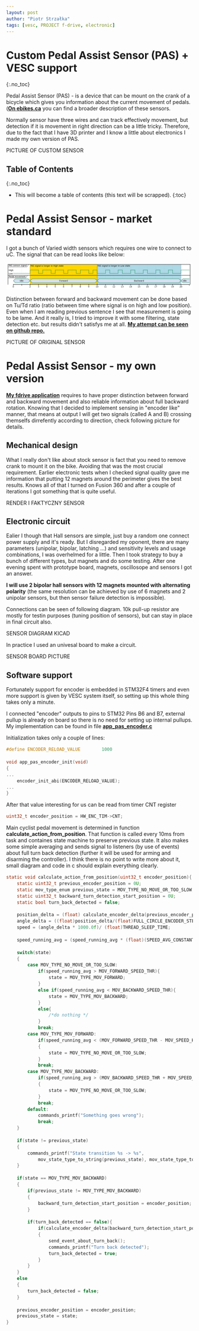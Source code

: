 ```yaml
---
layout: post
author: "Piotr Strzałka"
tags: [vesc, PROJECT f-drive, electronic]
---
```

# Custom Pedal Assist Sensor (PAS) + VESC support 
{:.no_toc}

Pedal Assist Sensor (PAS) - is a device that can be mount on the crank of a bicycle which gives you information about the current movement of pedals. (**[On ebikes.ca](https://ebikes.ca/learn/pedal-assist.html)** you can find a broader description of these sensors.

Normally sensor have three wires and can track effectively movement, but detection if it is movement in right direction can be a little tricky. Therefore, due to the fact that I have 3D printer and I know a little about electronics I made my own version of PAS.

<span class="picture-missing">PICTURE OF CUSTOM SENSOR</span>

## Table of Contents
{:.no_toc}
* This will become a table of contents (this text will be scrapped).
{:toc}
# Pedal Assist Sensor - market standard


I got a bunch of Varied width sensors which requires one wire to connect to uC. The signal that can be read looks like below:

<!-- ![PAS graph](/assets/uml/pas-signal-graph.png) -->
<img src="/assets/uml/pas-signal-graph.png" alt="pas-signal-graph"  class="center"/>

Distinction between forward and backward movement can be done based on Tu/Td ratio (ratio between time where signal is on high and low position). Even when I am reading previous sentence I see that measurement is going to be lame. And it really is, I tried to improve it with some filtering, state detection etc. but results didn't satisfys me at all. **[My attempt can be seen on github repo.](https://github.com/strzaleczka/bldc/blob/friction_drive/applications/app_pas_sensor.c)** 

<span class="picture-missing">PICTURE OF ORIGINAL SENSOR</span>


# Pedal Assist Sensor - my own version

**[My fdrive application](/2021/01/24/fdrive-application.html)** requires to have proper distinction between forward and backward movement and also reliable information about full backward rotation. Knowing that I decided to implement sensing in "encoder like" manner, that means at output I will get two signals (called A and B) crossing themselfs dirrefently according to direction, check following picture for details.

## Mechanical design

What I really don't like about stock sensor is fact that you need to remove crank to mount it on the bike. Avoiding that was the most crucial requirement. Earlier electronic tests when I checked signal quality gave me information that putting 12 magnets around the perimeter gives the best results. Knows all of that I turned on Fusion 360 and after a couple of iterations I got something that is quite useful.

<span class="picture-missing">RENDER I FAKTYCZNY SENSOR</span>

## Electronic circuit

Ealier I though that Hall sensors are simple, just buy a random one connect power supply and it's ready. But I disregarded my oponent, there are many parameters (unipolar, bipolar, latching ...) and sensitivity levels and usage combinations, I was overhelmed for a little. Then I took strategy to buy a bunch of different types, but magnets and do some testing.
After one evening spent with prototype board, magnets, oscillosope and sensors I got an answer.

**I will use 2 bipolar hall sensors with 12 magnets mounted with alternating polarity** (the same resolution can be achieved by use of 6 magnets and 2 unipolar sensors, but then sensor failure detection is impossible).

Connections can be seen of following diagram. 10k pull-up resistor are mostly for testin purposes (tuning position of sensors), but can stay in place in final circuit also.

<span class="picture-missing">SENSOR DIAGRAM KICAD</span>

In practice I used an univesal board to make a circuit. 

<span class="picture-missing">SENSOR BOARD PICTURE</span>

## Software support

Fortunately support for encoder is embedded in STM32F4 timers and even more support is given by VESC system itself, so setting up this whole thing takes only a minute.

I connected "encoder" outputs to pins to STM32 Pins B6 and B7, external pullup is already on board so there is no need for setting up internal pullups.
My implementation can be found in file **[app_pas_encoder.c](https://github.com/strzaleczka/bldc/blob/friction_drive/applications/app_pas_encoder.c)**


Initialization takes only a couple of lines:
``` c
#define ENCODER_RELOAD_VALUE        1000

void app_pas_encoder_init(void)
{
...
    encoder_init_abi(ENCODER_RELOAD_VALUE);
...
}
```


After that value interesting for us can be read from timer CNT register

``` c
uint32_t encoder_position = HW_ENC_TIM->CNT;
```



Main cyclist pedal movement is determined in function **calculate_action_from_position**. That function is called every 10ms from task and containes state machine to preserve previous state. It also makes some simple averaging and sends signal to listeners (by use of events) about full turn back detection (further it will be used for arming and disarming the controller). I think there is no point to write more about it, small diagram and code in c should explain everything clearly.

``` c
static void calculate_action_from_position(uint32_t encoder_position){
    static uint32_t previous_encoder_position = 0U;    
    static mov_type_enum previous_state = MOV_TYPE_NO_MOVE_OR_TOO_SLOW;
    static uint32_t backward_turn_detection_start_position = 0U;
    static bool turn_back_detected = false;
    
    position_delta = (float) calculate_encoder_delta(previous_encoder_position, encoder_position);
    angle_delta = ((float)position_delta/(float)FULL_CIRCLE_ENCODER_STEPS)*360.0f;
    speed = (angle_delta * 1000.0f)/ (float)THREAD_SLEEP_TIME;

    speed_running_avg = (speed_running_avg * (float)(SPEED_AVG_CONSTANT-1) + speed)/(float)SPEED_AVG_CONSTANT;

    switch(state)
    {
        case MOV_TYPE_NO_MOVE_OR_TOO_SLOW:
            if(speed_running_avg > MOV_FORWARD_SPEED_THR){
                state = MOV_TYPE_MOV_FORWARD;
            }
            else if(speed_running_avg < MOV_BACKWARD_SPEED_THR){
                state = MOV_TYPE_MOV_BACKWARD;
            }
            else{
                /*do nothing */
            }
            break;
        case MOV_TYPE_MOV_FORWARD:
            if(speed_running_avg < (MOV_FORWARD_SPEED_THR - MOV_SPEED_HYSTERESIS))
            {
                state = MOV_TYPE_NO_MOVE_OR_TOO_SLOW;
            }
            break;
        case MOV_TYPE_MOV_BACKWARD:
            if(speed_running_avg > (MOV_BACKWARD_SPEED_THR + MOV_SPEED_HYSTERESIS))
            {
                state = MOV_TYPE_NO_MOVE_OR_TOO_SLOW;
            }
            break;
        default:
            commands_printf("Something goes wrong");
            break;
    }

    if(state != previous_state)
    {
        commands_printf("State transition %s -> %s", 
            mov_state_type_to_string(previous_state), mov_state_type_to_string(state));
    }
    
    if(state == MOV_TYPE_MOV_BACKWARD)
    {
        if(previous_state != MOV_TYPE_MOV_BACKWARD)
        {
            backward_turn_detection_start_position = encoder_position;
        }

        if(turn_back_detected == false){
            if(calculate_encoder_delta(backward_turn_detection_start_position, encoder_position) < BACKWARD_MOVEMENT_TURN_THR)
            {
                send_event_about_turn_back();
                commands_printf("Turn back detected");
                turn_back_detected = true;
            }
        }       
    }
    else
    {
        turn_back_detected = false;
    }

    previous_encoder_position = encoder_position;
    previous_state = state;
}
```
